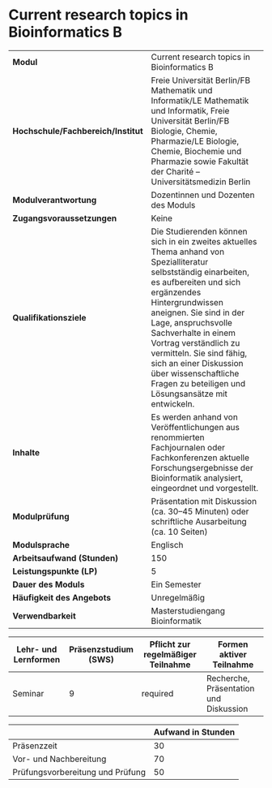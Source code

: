 # Current research topics in Bioinformatics B
|                                    |   |
|------------------------------------|---|
|**Modul**                           | Current research topics in Bioinformatics B |
|**Hochschule/Fachbereich/Institut** | Freie Universität Berlin/FB Mathematik und Informatik/LE Mathematik und Informatik, Freie Universität Berlin/FB Biologie, Chemie, Pharmazie/LE Biologie, Chemie, Biochemie und Pharmazie sowie Fakultät der Charité – Universitätsmedizin Berlin |
|**Modulverantwortung**              | Dozentinnen und Dozenten des Moduls |
|**Zugangsvoraussetzungen**          | Keine |
|**Qualifikationsziele**             | Die Studierenden können sich in ein zweites aktuelles Thema anhand von Spezialliteratur selbstständig einarbeiten, es aufbereiten und sich ergänzendes Hintergrundwissen aneignen. Sie sind in der Lage, anspruchsvolle Sachverhalte in einem Vortrag verständlich zu vermitteln. Sie sind fähig, sich an einer Diskussion über wissenschaftliche Fragen zu beteiligen und Lösungsansätze mit entwickeln. |
|**Inhalte**                         | Es werden anhand von Veröffentlichungen aus renommierten Fachjournalen oder Fachkonferenzen aktuelle Forschungsergebnisse der Bioinformatik analysiert, eingeordnet und vorgestellt. |
|**Modulprüfung**                    | Präsentation mit Diskussion (ca. 30–45 Minuten) oder schriftliche Ausarbeitung (ca. 10 Seiten) |
|**Modulsprache**                    | Englisch |
|**Arbeitsaufwand (Stunden)**        | 150 |
|**Leistungspunkte (LP)**            | 5 |
|**Dauer des Moduls**                | Ein Semester |
|**Häufigkeit des Angebots**         | Unregelmäßig |
|**Verwendbarkeit**                  | Masterstudiengang Bioinformatik |

| Lehr- und Lernformen | Präsenzstudium <br> (SWS) | Pflicht zur regelmäßiger Teilnahme | Formen aktiver Teilnahme |
| ---------------------|---------------------------|------------------------------------|------------------------- |
| Seminar              | 9                         | required                           | Recherche, Präsentation und Diskussion |

|   | Aufwand in Stunden |
| - |--------------------|
| Präsenzzeit                              | 30    |
| Vor- und Nachbereitung                   | 70    |
| Prüfungsvorbereitung und Prüfung         | 50    |
